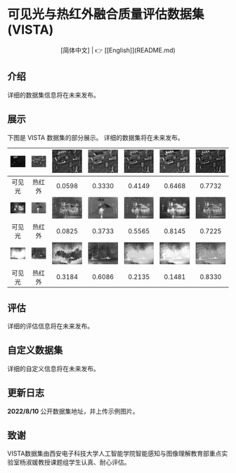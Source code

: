 # 可见光与热红外融合质量评估数据集 (VISTA) 



</div>

<!--中/英 文档切换-->

<div align="center">
[简体中文] | 👉 [[English]](README.md)

</div>



## 介绍

详细的数据集信息将在未来发布。

## 展示

下图是 VISTA 数据集的部分展示。 详细的数据集将在未来发布。

|           ![](demo/Vis/2.jpg)            |           ![](demo/Inf/2.jpg)            |           ![](demo/CBF/2.jpg)            |           ![](demo/GTF/2.jpg)            |           ![](demo/NestFuse/2.jpg)            |           ![](demo/CNN/2.jpg)            |           ![](demo/MDLATLRR/2.jpg)            |
| :--------------------------------------: | :--------------------------------------: | :--------------------------------------: | :--------------------------------------: | :-------------------------------------------: | :--------------------------------------: | :-------------------------------------------: |
|                  可见光                  |                  热红外                  |                  0.0598                  |                  0.3330                  |                    0.4149                     |                  0.6468                  |                    0.7732                     |
|      ![](demo/Vis/Kaptein_1654.jpg)      |      ![](demo/Inf/Kaptein_1654.jpg)      |      ![](demo/CBF/Kaptein_1654.jpg)      |      ![](demo/GTF/Kaptein_1654.jpg)      |      ![](demo/NestFuse/Kaptein_1654.jpg)      |      ![](demo/CNN/Kaptein_1654.jpg)      |      ![](demo/MDLATLRR/Kaptein_1654.jpg)      |
|                  可见光                  |                  热红外                  |                  0.0825                  |                  0.3733                  |                    0.5565                     |                  0.8145                  |                    0.7225                     |
| ![](demo/Vis/soldier_behind_smoke_2.jpg) | ![](demo/Inf/soldier_behind_smoke_2.jpg) | ![](demo/CBF/soldier_behind_smoke_2.jpg) | ![](demo/GTF/soldier_behind_smoke_2.jpg) | ![](demo/NestFuse/soldier_behind_smoke_2.jpg) | ![](demo/CNN/soldier_behind_smoke_2.jpg) | ![](demo/MDLATLRR/soldier_behind_smoke_2.jpg) |
|                  可见光                  |                  热红外                  |                  0.3184                  |                  0.6086                  |                    0.2135                     |                  0.1481                  |                    0.8330                     |

## 评估

详细的评估信息将在未来发布。

## 自定义数据集

详细的自定义信息将在未来发布。

## 更新日志

**2022/8/10** 公开数据集地址，并上传示例图片。

## 致谢

VISTA数据集由西安电子科技大学人工智能学院智能感知与图像理解教育部重点实验室杨淑媛教授课题组学生认真、耐心评估。
